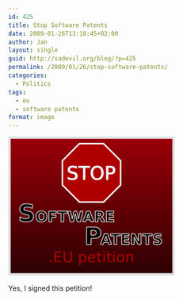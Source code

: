 ```yaml
---
id: 425
title: Stop Software Patents
date: 2009-01-26T13:18:45+02:00
author: Jan
layout: single
guid: http://sadevil.org/blog/?p=425
permalink: /2009/01/26/stop-software-patents/
categories:
  - Politics
tags:
  - eu
  - software patents
format: image
---
```

<a href="http://stopsoftwarepatents.eu/" target="_blank"><img src="/assets/images/2009/11/ssp-336-280.png" alt="Stop Software Patents" /></a>

Yes, I signed this petition!
